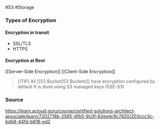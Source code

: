 #S3 #Storage 

### Types of Encryption
#### Encryption in transit
* SSL/TLS
* HTTPS
#### Encryption at Rest
[[Server-Side Encryption]]
[[Client-Side Encryption]]

> [!TIP] All [[S3 Bucket|S3 Buckets]] have encryption configured by default
> It is done using S3 managed keys (SSE-S3)
### Source
https://learn.acloud.guru/course/certified-solutions-architect-associate/learn/7202718b-2595-4fb5-9c0f-62eedc9c7820/203ccc3c-bdb8-44fd-b818-ed2